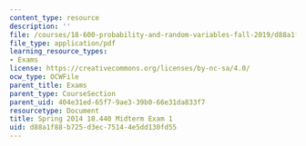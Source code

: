 ```yaml
---
content_type: resource
description: ''
file: /courses/18-600-probability-and-random-variables-fall-2019/d88a1f88b725d3ec75144e5dd130fd55_MIT18_600F19_mid1_2014.pdf
file_type: application/pdf
learning_resource_types:
- Exams
license: https://creativecommons.org/licenses/by-nc-sa/4.0/
ocw_type: OCWFile
parent_title: Exams
parent_type: CourseSection
parent_uid: 404e31ed-65f7-9ae3-39b0-66e31da833f7
resourcetype: Document
title: Spring 2014 18.440 Midterm Exam 1
uid: d88a1f88-b725-d3ec-7514-4e5dd130fd55
---
```

